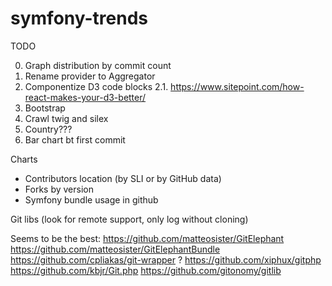 symfony-trends
==============

TODO

0. Graph distribution by commit count
1. Rename provider to Aggregator
2. Componentize D3 code blocks
    2.1. https://www.sitepoint.com/how-react-makes-your-d3-better/
3. Bootstrap
4. Crawl twig and silex
4. Country???
5. Bar chart bt first commit


Charts

- Contributors location (by SLI or by GitHub data)
- Forks by version
- Symfony bundle usage in github


Git libs (look for remote support, only log without cloning)

Seems to be the best: https://github.com/matteosister/GitElephant  https://github.com/matteosister/GitElephantBundle
https://github.com/cpliakas/git-wrapper ?
https://github.com/xiphux/gitphp
https://github.com/kbjr/Git.php
https://github.com/gitonomy/gitlib
